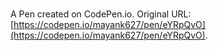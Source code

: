 # 

A Pen created on CodePen.io. Original URL: [https://codepen.io/mayank627/pen/eYRpQvO](https://codepen.io/mayank627/pen/eYRpQvO).


